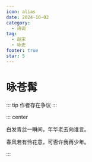 ```yaml
---
icon: alias
date: 2024-10-02
category:
  - 诗词
tag:
  - 赵宋
  - 咏史
footer: true
star: 5
---
```


# 咏苍髯

<!-- more -->

::: tip
作者存在争议
:::


::: center 

白发青丝一瞬间，年华老去向谁言。

春风若有怜花意，可否许我再少年。

:::